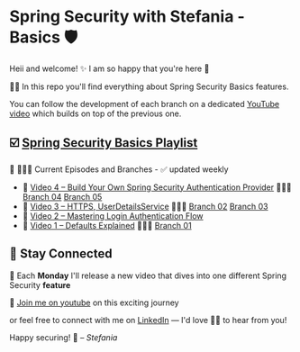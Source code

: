 # Spring Security with Stefania - Basics 🛡️

Heii and welcome! ✨ I am so happy that you're here 🎉 

👮🏻 In this repo you'll find everything about Spring Security Basics features. 

You can follow the development of each branch on a dedicated [YouTube video](https://www.youtube.com/channel/UCD7izGaUlRDhJaOa5Y4Cc7Q?sub_confirmation=1) which builds on top of the previous one. 

## ☑️ [**Spring Security Basics Playlist**](https://www.youtube.com/playlist?list=PLI1N6B5Z6ugMt6ySoR_z2M08HTb8C0iI-)

 🎥 🧑🏻‍💻 Current Episodes and Branches - ✅ updated weekly

- 🔗 [Video 4 – Build Your Own Spring Security Authentication Provider](https://youtu.be/PeEH95VJ4VA) 
  🧑🏻‍💻 [Branch 04](https://github.com/sunnyStefi/spring-security-basics/tree/basics/04-authentication-provider) [Branch 05](https://github.com/sunnyStefi/spring-security-basics/tree/basics/05-user-details)
- 🔗 [Video 3 – HTTPS, UserDetailsService](https://youtu.be/LtNhcWSd4sQ) 🧑🏻‍💻 [Branch 02](https://github.com/sunnyStefi/spring-security-basics/tree/basics/02-https-curl)  [Branch 03](https://github.com/sunnyStefi/spring-security-basics/tree/basics/03-user-details-service)
- 🔗 [Video 2 – Mastering Login Authentication Flow](https://youtu.be/pPhCrASR_ko) 
- 🔗 [Video 1 – Defaults Explained](https://youtu.be/LtNhcWSd4sQ?si=fG27pcwA_wkkLWbn) 🧑🏻‍💻 [Branch 01](https://github.com/sunnyStefi/spring-security-basics/tree/basics/00-filter-chain)


## 🤝 Stay Connected
📆 Each **Monday** I'll release a new video that dives into one different Spring Security **feature**

🎥 [Join me on youtube](https://www.youtube.com/channel/UCD7izGaUlRDhJaOa5Y4Cc7Q?sub_confirmation=1) on this exciting journey

or feel free to connect with me on [LinkedIn](https://www.linkedin.com/in/sunny-stefi/) — I'd love 🙏🏻 to hear from you!

 
Happy securing! 🔐
*– Stefania*
